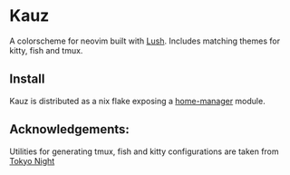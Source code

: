 # Kauz

A colorscheme for neovim built with [Lush](https://github.com/rktjmp/lush.nvim). 
Includes matching themes for kitty, fish and tmux.


## Install

Kauz is distributed as a nix flake exposing a [home-manager](https://github.com/nix-community/home-manager) module.

## Acknowledgements:

Utilities for generating tmux, fish and kitty configurations are taken from [Tokyo Night](https://github.com/folke/tokyonight.nvim)

